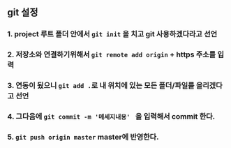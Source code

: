 ## git 설정
### 1. project 루트 폴더 안에서 `git init` 을 치고 git 사용하겠다라고 선언
### 2. 저장소와 연결하기위해서 `git remote add origin` + https 주소를 입력
### 3. 연동이 됬으니 `git add .`로 내 위치에 있는 모든 폴더/파일를 올리겠다고 선언
### 4. 그다음에 `git commit -m '메세지내용' ` 을 입력해서 commit 한다.
### 5. `git push origin master` master에 반영한다.
